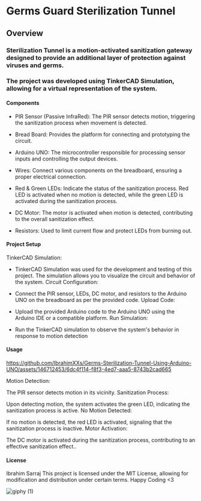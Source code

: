 # Germs Guard Sterilization Tunnel

## Overview
### Sterilization Tunnel is a motion-activated sanitization gateway designed to provide an additional layer of protection against viruses and germs.

### The project was developed using TinkerCAD Simulation, allowing for a virtual representation of the system.

#### Components

* PIR Sensor (Passive InfraRed): The PIR sensor detects motion, triggering the sanitization process when movement is detected.

* Bread Board: Provides the platform for connecting and prototyping the circuit.

* Arduino UNO: The microcontroller responsible for processing sensor inputs and controlling the output devices.

* Wires: Connect various components on the breadboard, ensuring a proper electrical connection.

* Red & Green LEDs: Indicate the status of the sanitization process. Red LED is activated when no motion is detected, while the green LED is activated during the sanitization process.

* DC Motor: The motor is activated when motion is detected, contributing to the overall sanitization effect.

* Resistors: Used to limit current flow and protect LEDs from burning out.

#### Project Setup

TinkerCAD Simulation:

* TinkerCAD Simulation was used for the development and testing of this project. The simulation allows you to visualize the circuit and behavior of the system.
Circuit Configuration:

* Connect the PIR sensor, LEDs, DC motor, and resistors to the Arduino UNO on the breadboard as per the provided code.
Upload Code:

* Upload the provided Arduino code to the Arduino UNO using the Arduino IDE or a compatible platform.
Run Simulation:

* Run the TinkerCAD simulation to observe the system's behavior in response to motion detection

#### Usage



https://github.com/IbrahimXXs/Germs-Sterilization-Tunnel-Using-Arduino-UNO/assets/146712453/6dc4f114-f8f3-4ed7-aaa5-8743b2cad665



Motion Detection:

The PIR sensor detects motion in its vicinity.
Sanitization Process:

Upon detecting motion, the system activates the green LED, indicating the sanitization process is active.
No Motion Detected:

If no motion is detected, the red LED is activated, signaling that the sanitization process is inactive.
Motor Activation:

The DC motor is activated during the sanitization process, contributing to an effective sanitization effect..

#### License

Ibrahim Sarraj
This project is licensed under the MIT License, allowing for modification and distribution under certain terms.
Happy Coding <3

![giphy (1)](https://github.com/IbrahimXXs/Germs-Sterilization-Tunnel-Using-Arduino-UNO/assets/146712453/1639a81c-4091-437f-a72c-d72b7b158651)


